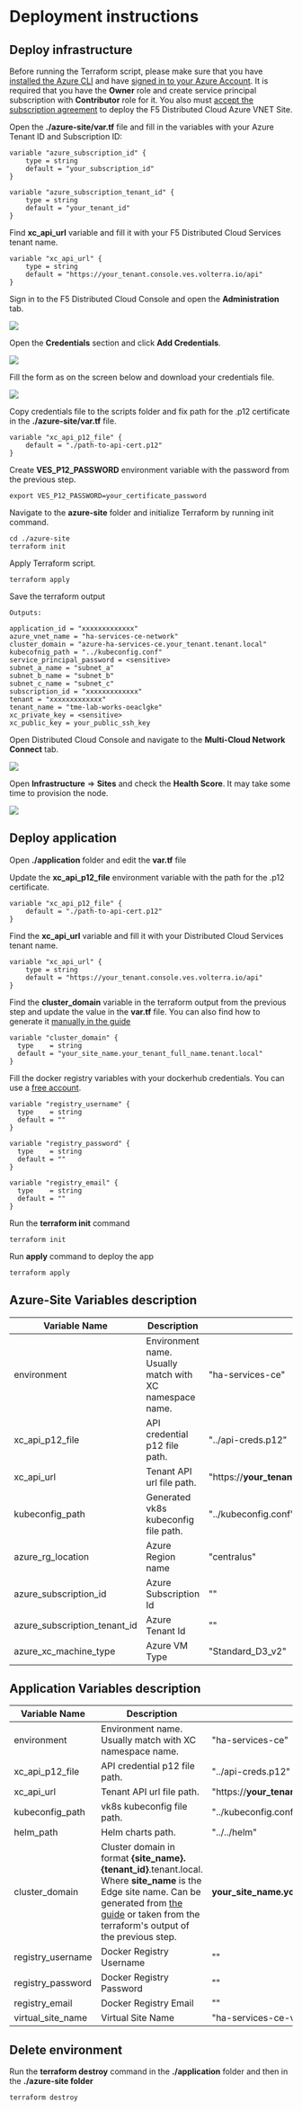 # Deployment instructions

## Deploy infrastructure

Before running the Terraform script, please make sure that you have [installed the Azure CLI](https://learn.microsoft.com/en-us/cli/azure/install-azure-cli) and have [signed in to your Azure Account](https://learn.microsoft.com/en-us/cli/azure/authenticate-azure-cli). It is required that you have the **Owner** role and create service principal subscription with **Contributor** role for it. You also must [accept the subscription agreement](https://docs.cloud.f5.com/docs/how-to/site-management/create-azure-site#accept-subscription-agreement) to deploy the F5 Distributed Cloud Azure VNET Site.

Open the **./azure-site/var.tf** file and fill in the variables with your Azure Tenant ID and Subscription ID:

    variable "azure_subscription_id" {
        type = string
        default = "your_subscription_id"
    }

    variable "azure_subscription_tenant_id" {
        type = string
        default = "your_tenant_id"
    }

Find **xc_api_url** variable and fill it with your F5 Distributed Cloud Services tenant name.

    variable "xc_api_url" {
        type = string
        default = "https://your_tenant.console.ves.volterra.io/api"
    }

Sign in to the F5 Distributed Cloud Console and open the **Administration** tab.

![](../assets/azure/administration.png)

Open the **Credentials** section and click **Add Credentials**.

![](../assets/azure/create_credentials.png)

Fill the form as on the screen below and download your credentials file.

![](../assets/azure/fill_credentials.png)

Copy credentials file to the scripts folder and fix path for the .p12 certificate in the **./azure-site/var.tf** file.

    variable "xc_api_p12_file" {
        default = "./path-to-api-cert.p12"
    }

Create **VES_P12_PASSWORD** environment variable with the password from the previous step.

    export VES_P12_PASSWORD=your_certificate_password

Navigate to the **azure-site** folder and initialize Terraform by running init command.

    cd ./azure-site
    terraform init

Apply Terraform script.

    terraform apply

Save the terraform output

    Outputs:

    application_id = "xxxxxxxxxxxxx"
    azure_vnet_name = "ha-services-ce-network"
    cluster_domain = "azure-ha-services-ce.your_tenant.tenant.local"
    kubecofnig_path = "../kubeconfig.conf"
    service_principal_password = <sensitive>
    subnet_a_name = "subnet_a"
    subnet_b_name = "subnet_b"
    subnet_c_name = "subnet_c"
    subscription_id = "xxxxxxxxxxxxx"
    tenant = "xxxxxxxxxxxxx"
    tenant_name = "tme-lab-works-oeaclgke"
    xc_private_key = <sensitive>
    xc_public_key = your_public_ssh_key

Open Distributed Cloud Console and navigate to the **Multi-Cloud Network Connect** tab.

![](../assets/azure/site.png)

Open **Infrastructure** => **Sites** and check the **Health Score**. It may take some time to provision the node.

![](../assets/azure/site_health.png)

## Deploy application

Open **./application** folder and edit the **var.tf** file

Update the **xc_api_p12_file** environment variable with the path for the .p12 certificate.

    variable "xc_api_p12_file" {
        default = "./path-to-api-cert.p12"
    }

Find the **xc_api_url** variable and fill it with your Distributed Cloud Services tenant name.

    variable "xc_api_url" {
        type = string
        default = "https://your_tenant.console.ves.volterra.io/api"
    }

Find the **cluster_domain** variable in the terraform output from the previous step and update the value in the **var.tf** file. You can also find how to generate it [manually in the guide](https://github.com/f5devcentral/xchaazdemoguide/blob/main/README.md#updating-db-deployment-chart-values)

    variable "cluster_domain" {
      type    = string
      default = "your_site_name.your_tenant_full_name.tenant.local"
    }

Fill the docker registry variables with your dockerhub credentials. You can use a [free account](https://hub.docker.com/signup).

    variable "registry_username" {
      type    = string
      default = ""
    }

    variable "registry_password" {
      type    = string
      default = ""
    }

    variable "registry_email" {
      type    = string
      default = ""
    }

Run the **terraform init** command

    terraform init

Run **apply** command to deploy the app

    terraform apply

## Azure-Site Variables description

| Variable Name                | Description                                             | Default Value                                              |
| ---------------------------- | ------------------------------------------------------- | ---------------------------------------------------------- |
| environment                  | Environment name. Usually match with XC namespace name. | "ha-services-ce"                                           |
| xc_api_p12_file              | API credential p12 file path.                           | "../api-creds.p12"                                         |
| xc_api_url                   | Tenant API url file path.                               | "https://**your_tenant_name**.console.ves.volterra.io/api" |
| kubeconfig_path              | Generated vk8s kubeconfig file path.                    | "../kubeconfig.conf"                                       |
| azure_rg_location            | Azure Region name                                       | "centralus"                                                |
| azure_subscription_id        | Azure Subscription Id                                   | ""                                                         |
| azure_subscription_tenant_id | Azure Tenant Id                                         | ""                                                         |
| azure_xc_machine_type        | Azure VM Type                                           | "Standard_D3_v2"                                           |

## Application Variables description

| Variable Name     | Description                                                                                                                                                                                                                                                                                   | Default Value                                              |
| ----------------- | --------------------------------------------------------------------------------------------------------------------------------------------------------------------------------------------------------------------------------------------------------------------------------------------- | ---------------------------------------------------------- |
| environment       | Environment name. Usually match with XC namespace name.                                                                                                                                                                                                                                       | "ha-services-ce"                                           |
| xc_api_p12_file   | API credential p12 file path.                                                                                                                                                                                                                                                                 | "../api-creds.p12"                                         |
| xc_api_url        | Tenant API url file path.                                                                                                                                                                                                                                                                     | "https://**your_tenant_name**.console.ves.volterra.io/api" |
| kubeconfig_path   | vk8s kubeconfig file path.                                                                                                                                                                                                                                                                    | "../kubeconfig.conf"                                       |
| helm_path         | Helm charts path.                                                                                                                                                                                                                                                                             | "../../helm"                                               |
| cluster_domain    | Cluster domain in format **{site_name}.{tenant_id}**.tenant.local. Where **site_name** is the Edge site name. Can be generated from [the guide](https://github.com/f5devcentral/xchacedemoguide#step-2-deploy-ha-postgresql-to-ce) or taken from the terraform's output of the previous step. | **your_site_name.your_tenant_full_name**.tenant.local      |
| registry_username | Docker Registry Username                                                                                                                                                                                                                                                                      | ""                                                         |
| registry_password | Docker Registry Password                                                                                                                                                                                                                                                                      | ""                                                         |
| registry_email    | Docker Registry Email                                                                                                                                                                                                                                                                         | ""                                                         |
| virtual_site_name | Virtual Site Name                                                                                                                                                                                                                                                                             | "ha-services-ce-vs"                                        |

## Delete environment

Run the **terraform destroy** command in the **./application** folder and then in the **./azure-site folder**

    terraform destroy
